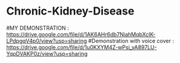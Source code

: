# Chronic-Kidney-Disease
#MY DEMONSTRATION : https://drive.google.com/file/d/1AK6AHr6db7NiahMqbXclK-LPdpgqV4p0/view?usp=sharing 
#Demonstration with voice cover  :  https://drive.google.com/file/d/1u0KXYM4Z-wPsi_vA897LU-YqpDVAKP0z/view?usp=sharing
